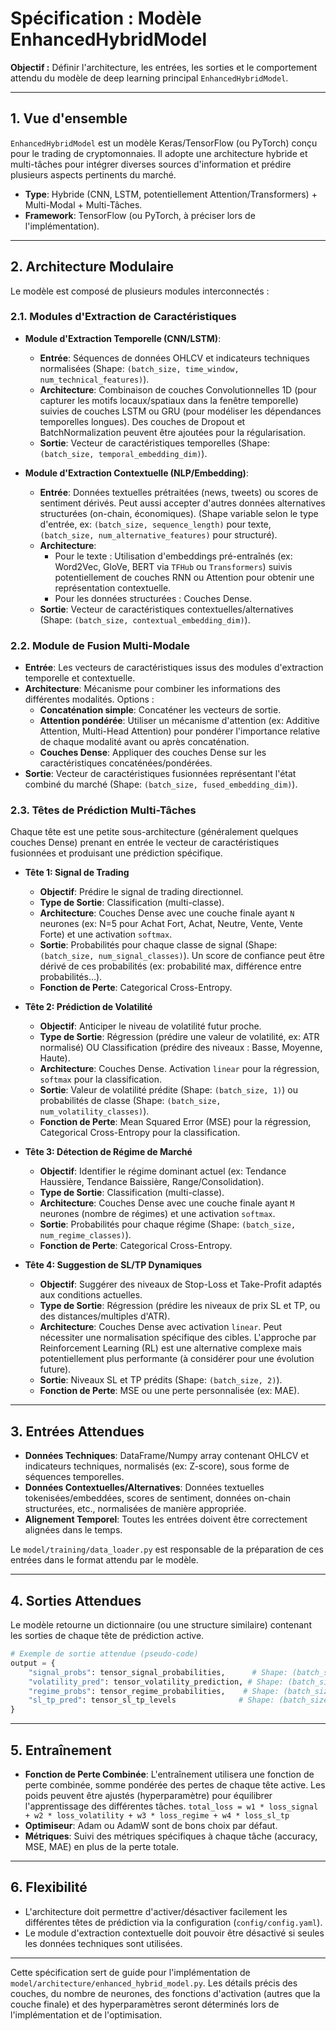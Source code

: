 # Spécification : Modèle EnhancedHybridModel

**Objectif :** Définir l'architecture, les entrées, les sorties et le comportement attendu du modèle de deep learning principal `EnhancedHybridModel`.

---

## 1. Vue d'ensemble

`EnhancedHybridModel` est un modèle Keras/TensorFlow (ou PyTorch) conçu pour le trading de cryptomonnaies. Il adopte une architecture hybride et multi-tâches pour intégrer diverses sources d'information et prédire plusieurs aspects pertinents du marché.

*   **Type**: Hybride (CNN, LSTM, potentiellement Attention/Transformers) + Multi-Modal + Multi-Tâches.
*   **Framework**: TensorFlow (ou PyTorch, à préciser lors de l'implémentation).

---

## 2. Architecture Modulaire

Le modèle est composé de plusieurs modules interconnectés :

### 2.1. Modules d'Extraction de Caractéristiques

*   **Module d'Extraction Temporelle (CNN/LSTM)**:
    *   **Entrée**: Séquences de données OHLCV et indicateurs techniques normalisées (Shape: `(batch_size, time_window, num_technical_features)`).
    *   **Architecture**: Combinaison de couches Convolutionnelles 1D (pour capturer les motifs locaux/spatiaux dans la fenêtre temporelle) suivies de couches LSTM ou GRU (pour modéliser les dépendances temporelles longues). Des couches de Dropout et BatchNormalization peuvent être ajoutées pour la régularisation.
    *   **Sortie**: Vecteur de caractéristiques temporelles (Shape: `(batch_size, temporal_embedding_dim)`).

*   **Module d'Extraction Contextuelle (NLP/Embedding)**:
    *   **Entrée**: Données textuelles prétraitées (news, tweets) ou scores de sentiment dérivés. Peut aussi accepter d'autres données alternatives structurées (on-chain, économiques). (Shape variable selon le type d'entrée, ex: `(batch_size, sequence_length)` pour texte, `(batch_size, num_alternative_features)` pour structuré).
    *   **Architecture**:
        *   Pour le texte : Utilisation d'embeddings pré-entraînés (ex: Word2Vec, GloVe, BERT via `TFHub` ou `Transformers`) suivis potentiellement de couches RNN ou Attention pour obtenir une représentation contextuelle.
        *   Pour les données structurées : Couches Dense.
    *   **Sortie**: Vecteur de caractéristiques contextuelles/alternatives (Shape: `(batch_size, contextual_embedding_dim)`).

### 2.2. Module de Fusion Multi-Modale

*   **Entrée**: Les vecteurs de caractéristiques issus des modules d'extraction temporelle et contextuelle.
*   **Architecture**: Mécanisme pour combiner les informations des différentes modalités. Options :
    *   **Concaténation simple**: Concaténer les vecteurs de sortie.
    *   **Attention pondérée**: Utiliser un mécanisme d'attention (ex: Additive Attention, Multi-Head Attention) pour pondérer l'importance relative de chaque modalité avant ou après concaténation.
    *   **Couches Dense**: Appliquer des couches Dense sur les caractéristiques concaténées/pondérées.
*   **Sortie**: Vecteur de caractéristiques fusionnées représentant l'état combiné du marché (Shape: `(batch_size, fused_embedding_dim)`).

### 2.3. Têtes de Prédiction Multi-Tâches

Chaque tête est une petite sous-architecture (généralement quelques couches Dense) prenant en entrée le vecteur de caractéristiques fusionnées et produisant une prédiction spécifique.

*   **Tête 1: Signal de Trading**
    *   **Objectif**: Prédire le signal de trading directionnel.
    *   **Type de Sortie**: Classification (multi-classe).
    *   **Architecture**: Couches Dense avec une couche finale ayant `N` neurones (ex: N=5 pour Achat Fort, Achat, Neutre, Vente, Vente Forte) et une activation `softmax`.
    *   **Sortie**: Probabilités pour chaque classe de signal (Shape: `(batch_size, num_signal_classes)`). Un score de confiance peut être dérivé de ces probabilités (ex: probabilité max, différence entre probabilités...).
    *   **Fonction de Perte**: Categorical Cross-Entropy.

*   **Tête 2: Prédiction de Volatilité**
    *   **Objectif**: Anticiper le niveau de volatilité futur proche.
    *   **Type de Sortie**: Régression (prédire une valeur de volatilité, ex: ATR normalisé) OU Classification (prédire des niveaux : Basse, Moyenne, Haute).
    *   **Architecture**: Couches Dense. Activation `linear` pour la régression, `softmax` pour la classification.
    *   **Sortie**: Valeur de volatilité prédite (Shape: `(batch_size, 1)`) ou probabilités de classe (Shape: `(batch_size, num_volatility_classes)`).
    *   **Fonction de Perte**: Mean Squared Error (MSE) pour la régression, Categorical Cross-Entropy pour la classification.

*   **Tête 3: Détection de Régime de Marché**
    *   **Objectif**: Identifier le régime dominant actuel (ex: Tendance Haussière, Tendance Baissière, Range/Consolidation).
    *   **Type de Sortie**: Classification (multi-classe).
    *   **Architecture**: Couches Dense avec une couche finale ayant `M` neurones (nombre de régimes) et une activation `softmax`.
    *   **Sortie**: Probabilités pour chaque régime (Shape: `(batch_size, num_regime_classes)`).
    *   **Fonction de Perte**: Categorical Cross-Entropy.

*   **Tête 4: Suggestion de SL/TP Dynamiques**
    *   **Objectif**: Suggérer des niveaux de Stop-Loss et Take-Profit adaptés aux conditions actuelles.
    *   **Type de Sortie**: Régression (prédire les niveaux de prix SL et TP, ou des distances/multiples d'ATR).
    *   **Architecture**: Couches Dense avec activation `linear`. Peut nécessiter une normalisation spécifique des cibles. L'approche par Reinforcement Learning (RL) est une alternative complexe mais potentiellement plus performante (à considérer pour une évolution future).
    *   **Sortie**: Niveaux SL et TP prédits (Shape: `(batch_size, 2)`).
    *   **Fonction de Perte**: MSE ou une perte personnalisée (ex: MAE).

---

## 3. Entrées Attendues

*   **Données Techniques**: DataFrame/Numpy array contenant OHLCV et indicateurs techniques, normalisés (ex: Z-score), sous forme de séquences temporelles.
*   **Données Contextuelles/Alternatives**: Données textuelles tokenisées/embeddées, scores de sentiment, données on-chain structurées, etc., normalisées de manière appropriée.
*   **Alignement Temporel**: Toutes les entrées doivent être correctement alignées dans le temps.

Le `model/training/data_loader.py` est responsable de la préparation de ces entrées dans le format attendu par le modèle.

---

## 4. Sorties Attendues

Le modèle retourne un dictionnaire (ou une structure similaire) contenant les sorties de chaque tête de prédiction active.

```python
# Exemple de sortie attendue (pseudo-code)
output = {
    "signal_probs": tensor_signal_probabilities,      # Shape: (batch_size, num_signal_classes)
    "volatility_pred": tensor_volatility_prediction, # Shape: (batch_size, 1 ou num_volatility_classes)
    "regime_probs": tensor_regime_probabilities,    # Shape: (batch_size, num_regime_classes)
    "sl_tp_pred": tensor_sl_tp_levels              # Shape: (batch_size, 2)
}
```

---

## 5. Entraînement

*   **Fonction de Perte Combinée**: L'entraînement utilisera une fonction de perte combinée, somme pondérée des pertes de chaque tête active. Les poids peuvent être ajustés (hyperparamètre) pour équilibrer l'apprentissage des différentes tâches.
    `total_loss = w1 * loss_signal + w2 * loss_volatility + w3 * loss_regime + w4 * loss_sl_tp`
*   **Optimiseur**: Adam ou AdamW sont de bons choix par défaut.
*   **Métriques**: Suivi des métriques spécifiques à chaque tâche (accuracy, MSE, MAE) en plus de la perte totale.

---

## 6. Flexibilité

*   L'architecture doit permettre d'activer/désactiver facilement les différentes têtes de prédiction via la configuration (`config/config.yaml`).
*   Le module d'extraction contextuelle doit pouvoir être désactivé si seules les données techniques sont utilisées.

---

Cette spécification sert de guide pour l'implémentation de `model/architecture/enhanced_hybrid_model.py`. Les détails précis des couches, du nombre de neurones, des fonctions d'activation (autres que la couche finale) et des hyperparamètres seront déterminés lors de l'implémentation et de l'optimisation.

